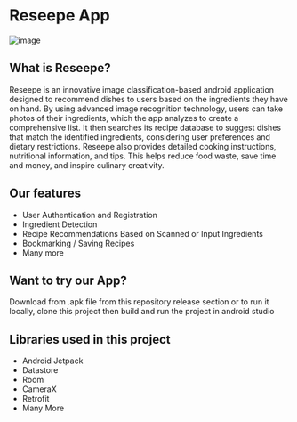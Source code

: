 # Reseepe App
![image](https://github.com/Reseepe/Reseepe-MD/assets/99326597/223bb2c7-4a4a-4438-b9e5-4403fc943248)

## What is Reseepe?
Reseepe is an innovative image classification-based android application designed to recommend dishes to users based on the ingredients they have on hand. By using advanced image recognition technology, users can take photos of their ingredients, which the app analyzes to create a comprehensive list. It then searches its recipe database to suggest dishes that match the identified ingredients, considering user preferences and dietary restrictions. Reseepe also provides detailed cooking instructions, nutritional information, and tips. This helps reduce food waste, save time and money, and inspire culinary creativity.

## Our features
* User Authentication and Registration
* Ingredient Detection
* Recipe Recommendations Based on Scanned or Input Ingredients
* Bookmarking / Saving Recipes
* Many more

## Want to try our App?
Download from .apk file from this repository release section or to run it locally, clone this project then build and run the project in android studio

## Libraries used in this project
* Android Jetpack
* Datastore
* Room
* CameraX
* Retrofit
* Many More
